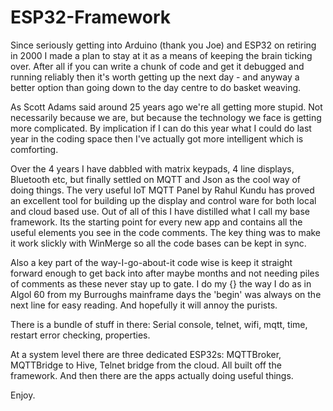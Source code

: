 # ESP32-Framework
Since seriously getting into Arduino (thank you Joe) and ESP32 on retiring in 2000 I made a plan to stay at it as a means of keeping the brain ticking over. After all if you can write a chunk of code and get it debugged and running reliably then it's worth getting up the next day - and anyway a better option than going down to the day centre to do basket weaving.

As Scott Adams said around 25 years ago we're all getting more stupid. Not necessarily because we are, but because the technology we face is getting more complicated. By implication if I can do this year what I could do last year in the coding space then I've actually got more intelligent which is comforting.

Over the 4 years I have dabbled with matrix keypads, 4 line displays, Bluetooth etc, but finally settled on MQTT and Json as the cool way of doing things.
The very useful IoT MQTT Panel by Rahul Kundu has proved an excellent tool for building up the display and control ware for both local and cloud based use.
Out of all of this I have distilled what I call my base framework. Its the starting point for every new app and contains all the useful elements you see in the code comments. The key thing was to make it work slickly with WinMerge so all the code bases can be kept in sync.

Also a key part of the way-I-go-about-it code wise is keep it straight forward enough to get back into after maybe months and not needing piles of comments as these never stay up to gate. I do my {} the way I do as in Algol 60 from my Burroughs mainframe days the 'begin' was always on the next line for easy reading. And hopefully it will annoy the purists.

There is a bundle of stuff in there: Serial console, telnet, wifi, mqtt, time, restart error checking, properties.

At a system level there are three dedicated ESP32s: MQTTBroker, MQTTBridge to Hive, Telnet bridge from the cloud. All built off the framework. And then there are the apps actually doing useful things.

Enjoy. 
